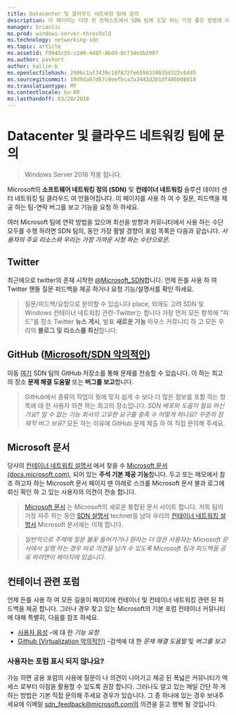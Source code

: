 ```yaml
---
title: Datacenter 및 클라우드 네트워킹 팀에 문의
description: 이 페이지는 다양 한 컨텍스트에서 SDN 팀에 도달 하는 가장 좋은 방법에 대 한 알려주기 위해 설계 되었습니다.
manager: brianlic
ms.prod: windows-server-threshold
ms.technology: networking-sdn
ms.topic: article
ms.assetid: f9945c55-c2d0-448f-86dd-8c734e1b2987
ms.author: pashort
author: kallie-b
ms.openlocfilehash: 2906c1af3439c18f872fe6598338635d322c6d45
ms.sourcegitcommit: 19d9da87d87c9eefbca7a3443d2b1df486b0b010
ms.translationtype: MT
ms.contentlocale: ko-KR
ms.lasthandoff: 03/28/2018
---
```

# <a name="contact-the-datacenter-and-cloud-networking-team"></a>Datacenter 및 클라우드 네트워킹 팀에 문의

> Windows Server 2016 적용 됩니다.

Microsoft의 **소프트웨어 네트워킹 정의 \(SDN\)** 및 **컨테이너 네트워킹** 솔루션 데이터 센터 네트워킹 팀 클라우드 여 만들어집니다. 이 페이지를 사용 하 여 수 질문, 피드백을 제공 하는 팀-연락 버그를 보고 기능을 요청 하 하세요.

여러 Microsoft 팀에 연락 방법을 있으며 최선을 방향과 커뮤니티에서 사용 하는 수단 모두를 수행 하려면 SDN 팀의, 동안 가장 활발 경향이 포럼 목록은 다음과 같습니다. *사용자의 주요 리소스와 우리는 가장 가까운 시청 하는 수단으로은.*

## [<a name="twitter"></a>Twitter](https://twitter.com/Microsoft_SDN)

최근에으로 twitter의 존재 시작한 [@Microsoft_SDN](https://twitter.com/Microsoft_SDN)합니다. 언제 든를 사용 하 여 Twitter 핸들 질문 피드백을 제공 하거나 요청 기능/설명서를 확인 하세요.
> 질문/피드백/요청으로 문의할 수 있습니다 place, 외에도 고려 SDN 및 Windows 컨테이너 네트워킹 관련-Twitter는 합니다 가장 먼저 모든 항목에 "피드"를 장소 Twitter **뉴스 게시**, 발표 **새로운 기능** 마우스 커뮤니티 하 고 모든 우리의 **블로그 및 리소스를 최신**합니다.

## <a name="github-microsoftsdn-repohttpsgithubcommicrosoftsdnissues"></a>GitHub ([Microsoft/SDN 악의적인](https://github.com/Microsoft/SDN/issues))
이동 [여기](https://github.com/Microsoft/SDN/issues) SDN 팀의 GitHub 저장소를 통해 문제를 전송할 수 있습니다. 이 하는 최고의 장소 **문제 해결 도움말** 또는 **버그를 보고**합니다.

> GitHub에서 종류의 작업이 윗에 맞지 쉽게 수 보다 더 많은 정보를 포함 하는 항목에 대 한 사용자 의견 하는 최고의 장소입니다. *SDN 배포와 도움이 필요 하신가요? 알 수 없는 기능 회사의 고유한 요구를 충족 수 어떻게 하나요? 꾸준히 잠재적 버그 보유?* 모든 하는 이유에 GitHub 문제 제출 하 여 직접 문의해 주세요.

## [<a name="microsoft-docs"></a>Microsoft 문서](https://docs.microsoft.com/)
당사의 [컨테이너 네트워킹 설명서](https://docs.microsoft.com/en-us/virtualization/windowscontainers/manage-containers/container-networking) 에서 찾을 수 [Microsoft 문서 (docs.microsoft.com)](https://docs.microsoft.com/), 되어 있는 **주석 기본 제공 기능**합니다. 두고 또는 메모에서 참조 하고자 하는 Microsoft 문서 페이지 맨 아래로 스크롤 Microsoft 문서 불과 로그에 회신 확인 하 고 있는 사용자의 의견이 전송 합니다.

> [Microsoft 문서](https://docs.microsoft.com/) 는 Microsoft의 새로운 통합된 문서 사이트 합니다. 저희 팀의 가장 자주 하는 동안 [SDN 설명서](https://technet.microsoft.com/en-us/windows-server-docs/networking/sdn/software-defined-networking) technet을 남아 우리의 [컨테이너 네트워킹 설명서](https://docs.microsoft.com/en-us/virtualization/windowscontainers/manage-containers/container-networking) Microsoft 문서에는 이제 합니다.

>*일반적으로 주제에 질문 불꽃 들어가거나 원하는 더 많은 사용자는 Microsoft 문서에서 실행 하는 경우 바로 의견을 남겨 수 있도록 Microsoft 팀과 피드백을 공유 하려면이 페이지에 있습니다.*

## <a name="container-specific-forums"></a>컨테이너 관련 포럼
언제 든를 사용 하 여 모든 길을이 페이지에 컨테이너 및 컨테이너 네트워킹 관련 된 피드백을 제공 합니다. 그러나 경우 찾고 있는 Microsoft의 기본 포럼 컨테이너 커뮤니티에 대해 특별히, 다음를 참조 하세요.
- [사용자 음성](https://windowsserver.uservoice.com/forums/304624-containers) -에 대 한 *기능 요청*
- [Github (Virtualization 악의적인)](https://github.com/Microsoft/Virtualization-Documentation) -검색에 대 한 *문제 해결 도움말* 및 *버그를 보고*

### <a name="not-seeing-the-forum-for-you"></a>사용자는 포럼 표시 되지 않나요? 
가능 하면 공용 포럼의 사용에 질문이 나 의견이 나아가고 제공 된 폭넓은 커뮤니티가 액세스 로부터 이점을 활용할 수 있도록 권장 합니다. 그러나도 알고 있는 메일 간단 하 게 하는 방법은 기본 직접 문의해 주세요 경우가 있습니다. 그 중 하나에 있는 경우 보내주세요에 이메일 sdn_feedback@microsoft.com의 의견을 듣고 행복 될 것입니다.
